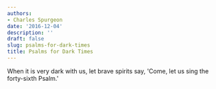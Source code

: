 ```yaml
---
authors:
- Charles Spurgeon
date: '2016-12-04'
description: ''
draft: false
slug: psalms-for-dark-times
title: Psalms for Dark Times
---
```

When it is very dark with us, let brave spirits say, 'Come, let us sing the forty-sixth Psalm.'




